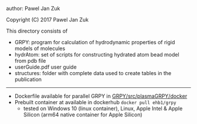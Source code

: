 author:
Pawel Jan Zuk


Copyright (C) 2017
Pawel Jan Zuk


This directory consists of
  * GRPY:
     program for calculation of hydrodynamic properties of rigid models of molecules
  * hydrAtom:
     set of scripts for constructing hydrated atom bead model from pdb file
  * userGuide.pdf
     user guide
  * structures:
     folder with complete data used to create tables in the publication

---
 * Dockerfile available for parallel GRPY in [GRPY/src/plasmaGRPY/docker](https://github.com/ehb54/GRPY/tree/master/GRPY/src/plasmaGRPY/docker)
 * Prebuilt container at available in dockerhub `docker pull ehb1/grpy`
   * tested on Windows 10 (linux container), Linux, Apple Intel & Apple Silicon (arm64 native container for Apple Silicon)

